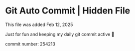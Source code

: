 # Git Auto Commit | Hidden File

This file was added Feb 12, 2025

Just for fun and keeping my daily git commit active 🤪

commit number: 254213

